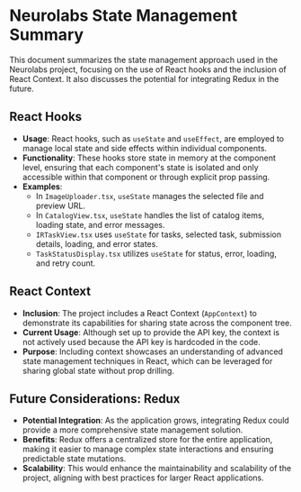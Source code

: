 # Neurolabs State Management Summary

This document summarizes the state management approach used in the Neurolabs project, focusing on the use of React hooks and the inclusion of React Context. It also discusses the potential for integrating Redux in the future.

## React Hooks

- **Usage**: React hooks, such as `useState` and `useEffect`, are employed to manage local state and side effects within individual components.
- **Functionality**: These hooks store state in memory at the component level, ensuring that each component's state is isolated and only accessible within that component or through explicit prop passing.
- **Examples**:
  - In `ImageUploader.tsx`, `useState` manages the selected file and preview URL.
  - In `CatalogView.tsx`, `useState` handles the list of catalog items, loading state, and error messages.
  - `IRTaskView.tsx` uses `useState` for tasks, selected task, submission details, loading, and error states.
  - `TaskStatusDisplay.tsx` utilizes `useState` for status, error, loading, and retry count.

## React Context

- **Inclusion**: The project includes a React Context (`AppContext`) to demonstrate its capabilities for sharing state across the component tree.
- **Current Usage**: Although set up to provide the API key, the context is not actively used because the API key is hardcoded in the code.
- **Purpose**: Including context showcases an understanding of advanced state management techniques in React, which can be leveraged for sharing global state without prop drilling.

## Future Considerations: Redux

- **Potential Integration**: As the application grows, integrating Redux could provide a more comprehensive state management solution.
- **Benefits**: Redux offers a centralized store for the entire application, making it easier to manage complex state interactions and ensuring predictable state mutations.
- **Scalability**: This would enhance the maintainability and scalability of the project, aligning with best practices for larger React applications.
